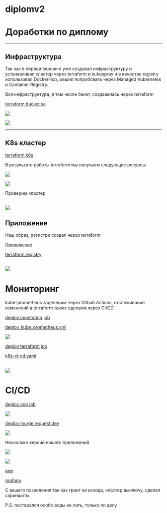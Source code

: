 # diplomv2  
# Доработки по диплому  
---
## Инфраструктура 

Так как в первой версии я уже создавал инфраструктуру и устанавливал кластер через terraform и kubespray и в качестве registry использовал DockerHub, решил попробовать через Managed Kubernetes и Container Registry.  

Вся инфраструктура, в том числе бакет, создавалась через terraform  

[terraform bucket sa](https://github.com/networksuperman/diplomv2/tree/main/bucket)

![](https://github.com/networksuperman/diplomv2/blob/main/img/17.png)  

![](https://github.com/networksuperman/diplomv2/blob/main/img/18.png)  

---
## K8s кластер  

[terraform k8s](https://github.com/networksuperman/diplomv2/tree/main/terraform)

В результате работы terraform мы получаем следующие ресурсы 

![](https://github.com/networksuperman/diplomv2/blob/main/img/4.png)  

![](https://github.com/networksuperman/diplomv2/blob/main/img/19.png)  

Проверим кластер  

![](https://github.com/networksuperman/diplomv2/blob/main/img/2.png)  
---
## Приложение
Наш образ, регистри создал через terraform  

[Приложение](https://github.com/networksuperman/app.git)  

[terraform registry](https://github.com/networksuperman/diplomv2/blob/main/terraform/registry.tf)  

![](https://github.com/networksuperman/diplomv2/blob/main/img/11.png)  
---
# Мониторинг 

kube-prometheus задеплоим через Github Actions, отслеживание изменений в terraform также сделаем через CI/CD  

[deploy monitoring job](https://github.com/networksuperman/app/actions/runs/10305603510/job/28526821910)  

[deploy_kube_prometheus.yml](https://github.com/networksuperman/app/blob/main/.github/workflows/deploy_kube_prometheus.yml)  

![](https://github.com/networksuperman/diplomv2/blob/main/img/14.png)  

[deploy terraform job](https://github.com/networksuperman/app/actions/runs/10305568254/job/28526704608)  

[k8s-ci-cd.yaml](https://github.com/networksuperman/app/blob/main/.github/workflows/k8s-ci-cd.yaml)  

![](https://github.com/networksuperman/diplomv2/blob/main/img/15.png)  
---
# CI/CD  

[deploy app job](https://github.com/networksuperman/app/actions/runs/10305766738/job/28527362904)  

![](https://github.com/networksuperman/diplomv2/blob/main/img/13.png)    

[deploy murge request dev](https://github.com/networksuperman/app/actions/runs/10305796263)  

![](https://github.com/networksuperman/diplomv2/blob/main/img/16.png)    

Несколько версий нашего приложений  

![](https://github.com/networksuperman/diplomv2/blob/main/img/10.png)    

![](https://github.com/networksuperman/diplomv2/blob/main/img/12.png)    

[app](http://51.250.36.50/)  

[grafana](http://51.250.36.50:3000)  

С вашего позволения так как грант на исходе, кластер выключу, сделал скриншоты  

P.S. постарался особо воды не лить, только по делу

